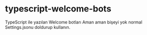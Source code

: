 # typescript-welcome-bots
TypeScript ile yazılan Welcome botları
Aman aman bişeyi yok normal Settings.jsonu doldurup kullanın.
